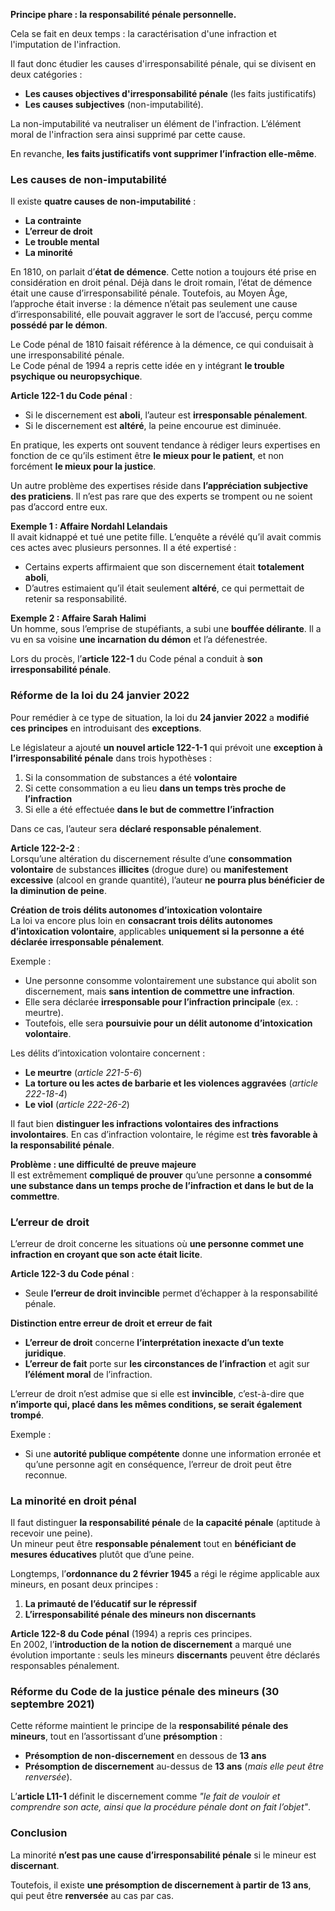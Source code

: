 **Principe phare : la responsabilité pénale personnelle.**

Cela se fait en deux temps : la caractérisation d'une infraction et l'imputation de l'infraction.

Il faut donc étudier les causes d'irresponsabilité pénale, qui se divisent en deux catégories :

- **Les causes objectives d'irresponsabilité pénale** (les faits justificatifs)
- **Les causes subjectives** (non-imputabilité).

La non-imputabilité va neutraliser un élément de l'infraction. L’élément moral de l'infraction sera ainsi supprimé par cette cause.

En revanche, **les faits justificatifs vont supprimer l’infraction elle-même**.

### **Les causes de non-imputabilité**

Il existe **quatre causes de non-imputabilité** :

- **La contrainte**
- **L’erreur de droit**
- **Le trouble mental**
- **La minorité**

En 1810, on parlait d’**état de démence**. Cette notion a toujours été prise en considération en droit pénal. Déjà dans le droit romain, l’état de démence était une cause d’irresponsabilité pénale. Toutefois, au Moyen Âge, l’approche était inverse : la démence n’était pas seulement une cause d’irresponsabilité, elle pouvait aggraver le sort de l’accusé, perçu comme **possédé par le démon**.

Le Code pénal de 1810 faisait référence à la démence, ce qui conduisait à une irresponsabilité pénale.  
Le Code pénal de 1994 a repris cette idée en y intégrant **le trouble psychique ou neuropsychique**.

**Article 122-1 du Code pénal** :

- Si le discernement est **aboli**, l’auteur est **irresponsable pénalement**.
- Si le discernement est **altéré**, la peine encourue est diminuée.

En pratique, les experts ont souvent tendance à rédiger leurs expertises en fonction de ce qu’ils estiment être **le mieux pour le patient**, et non forcément **le mieux pour la justice**.

Un autre problème des expertises réside dans **l’appréciation subjective des praticiens**. Il n’est pas rare que des experts se trompent ou ne soient pas d’accord entre eux.

**Exemple 1 : Affaire Nordahl Lelandais**  
Il avait kidnappé et tué une petite fille. L’enquête a révélé qu’il avait commis ces actes avec plusieurs personnes. Il a été expertisé :

- Certains experts affirmaient que son discernement était **totalement aboli**,
- D’autres estimaient qu’il était seulement **altéré**, ce qui permettait de retenir sa responsabilité.

**Exemple 2 : Affaire Sarah Halimi**  
Un homme, sous l’emprise de stupéfiants, a subi une **bouffée délirante**. Il a vu en sa voisine **une incarnation du démon** et l’a défenestrée.

Lors du procès, l’**article 122-1** du Code pénal a conduit à **son irresponsabilité pénale**.

### **Réforme de la loi du 24 janvier 2022**

Pour remédier à ce type de situation, la loi du **24 janvier 2022** a **modifié ces principes** en introduisant des **exceptions**.

Le législateur a ajouté **un nouvel article 122-1-1** qui prévoit une **exception à l’irresponsabilité pénale** dans trois hypothèses :

1. Si la consommation de substances a été **volontaire**
2. Si cette consommation a eu lieu **dans un temps très proche de l’infraction**
3. Si elle a été effectuée **dans le but de commettre l’infraction**

Dans ce cas, l’auteur sera **déclaré responsable pénalement**.

**Article 122-2-2** :  
Lorsqu’une altération du discernement résulte d’une **consommation volontaire** de substances **illicites** (drogue dure) ou **manifestement excessive** (alcool en grande quantité), l’auteur **ne pourra plus bénéficier de la diminution de peine**.

**Création de trois délits autonomes d’intoxication volontaire**  
La loi va encore plus loin en **consacrant trois délits autonomes d’intoxication volontaire**, applicables **uniquement si la personne a été déclarée irresponsable pénalement**.

Exemple :

- Une personne consomme volontairement une substance qui abolit son discernement, mais **sans intention de commettre une infraction**.
- Elle sera déclarée **irresponsable pour l’infraction principale** (ex. : meurtre).
- Toutefois, elle sera **poursuivie pour un délit autonome d’intoxication volontaire**.

Les délits d’intoxication volontaire concernent :

- **Le meurtre** (_article 221-5-6_)
- **La torture ou les actes de barbarie et les violences aggravées** (_article 222-18-4_)
- **Le viol** (_article 222-26-2_)

Il faut bien **distinguer les infractions volontaires des infractions involontaires**. En cas d’infraction volontaire, le régime est **très favorable à la responsabilité pénale**.

**Problème : une difficulté de preuve majeure**  
Il est extrêmement **compliqué de prouver** qu’une personne **a consommé une substance dans un temps proche de l’infraction et dans le but de la commettre**.

### **L’erreur de droit**

L’erreur de droit concerne les situations où **une personne commet une infraction en croyant que son acte était licite**.

**Article 122-3 du Code pénal** :

- Seule **l’erreur de droit invincible** permet d’échapper à la responsabilité pénale.

**Distinction entre erreur de droit et erreur de fait**

- **L’erreur de droit** concerne **l’interprétation inexacte d’un texte juridique**.
- **L’erreur de fait** porte sur **les circonstances de l’infraction** et agit sur **l’élément moral** de l’infraction.

L’erreur de droit n’est admise que si elle est **invincible**, c’est-à-dire que **n’importe qui, placé dans les mêmes conditions, se serait également trompé**.

Exemple :

- Si une **autorité publique compétente** donne une information erronée et qu’une personne agit en conséquence, l’erreur de droit peut être reconnue.

### **La minorité en droit pénal**

Il faut distinguer **la responsabilité pénale** de **la capacité pénale** (aptitude à recevoir une peine).  
Un mineur peut être **responsable pénalement** tout en **bénéficiant de mesures éducatives** plutôt que d’une peine.

Longtemps, l’**ordonnance du 2 février 1945** a régi le régime applicable aux mineurs, en posant deux principes :

1. **La primauté de l’éducatif sur le répressif**
2. **L’irresponsabilité pénale des mineurs non discernants**

**Article 122-8 du Code pénal** (1994) a repris ces principes.  
En 2002, l’**introduction de la notion de discernement** a marqué une évolution importante : seuls les mineurs **discernants** peuvent être déclarés responsables pénalement.

### **Réforme du Code de la justice pénale des mineurs (30 septembre 2021)**

Cette réforme maintient le principe de la **responsabilité pénale des mineurs**, tout en l’assortissant d’une **présomption** :

- **Présomption de non-discernement** en dessous de **13 ans**
- **Présomption de discernement** au-dessus de **13 ans** (_mais elle peut être renversée_).

L’**article L11-1** définit le discernement comme _"le fait de vouloir et comprendre son acte, ainsi que la procédure pénale dont on fait l’objet"_.

### **Conclusion**

La minorité **n’est pas une cause d’irresponsabilité pénale** si le mineur est **discernant**.

Toutefois, il existe **une présomption de discernement à partir de 13 ans**, qui peut être **renversée** au cas par cas.